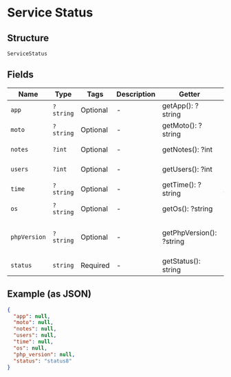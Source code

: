 
# Service Status

## Structure

`ServiceStatus`

## Fields

| Name | Type | Tags | Description | Getter | Setter |
|  --- | --- | --- | --- | --- | --- |
| `app` | `?string` | Optional | - | getApp(): ?string | setApp(?string app): void |
| `moto` | `?string` | Optional | - | getMoto(): ?string | setMoto(?string moto): void |
| `notes` | `?int` | Optional | - | getNotes(): ?int | setNotes(?int notes): void |
| `users` | `?int` | Optional | - | getUsers(): ?int | setUsers(?int users): void |
| `time` | `?string` | Optional | - | getTime(): ?string | setTime(?string time): void |
| `os` | `?string` | Optional | - | getOs(): ?string | setOs(?string os): void |
| `phpVersion` | `?string` | Optional | - | getPhpVersion(): ?string | setPhpVersion(?string phpVersion): void |
| `status` | `string` | Required | - | getStatus(): string | setStatus(string status): void |

## Example (as JSON)

```json
{
  "app": null,
  "moto": null,
  "notes": null,
  "users": null,
  "time": null,
  "os": null,
  "php_version": null,
  "status": "status8"
}
```

